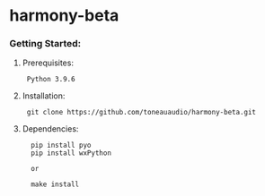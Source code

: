 # harmony-beta

### Getting Started:

1. Prerequisites:

        Python 3.9.6

2. Installation:

        git clone https://github.com/toneauaudio/harmony-beta.git

   
3. Dependencies:

         pip install pyo
         pip install wxPython

         or

         make install
